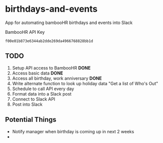# birthdays-and-events
App for automating bambooHR birthdays and events into Slack

BambooHR API Key
```
f00e01b873e6344ab2dde269da4966768828bb1d
```


## TODO
1. Setup API access to BambooHR **DONE**
2. Access basic data **DONE**
3. Access all birthday, work anniversary **DONE**
4. Write alternate function to look up holiday data "Get a list of Who's Out"
5. Schedule to call API every day
6. Format data into a Slack post
7. Connect to Slack API
8. Post into Slack




## Potential Things
- Notify manager when birthday is coming up in next 2 weeks
-  